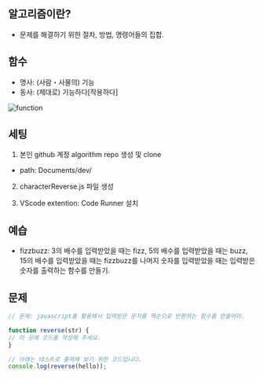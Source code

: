 ## 알고리즘이란?
* 문제를 해결하기 위한 절차, 방법, 명령어들의 집합.

## 함수
* 명사: (사람・사물의) 기능
* 동사: (제대로) 기능하다[작용하다]

![function](https://upload.wikimedia.org/wikipedia/commons/thumb/3/3b/Function_machine2.svg/500px-Function_machine2.svg.png)


## 세팅
1. 본인 github 계정 algorithm repo 생성 및 clone
  * path: Documents/dev/

2. characterReverse.js 파일 생성

3. VScode extention: Code Runner 설치


## 예습
* fizzbuzz: 3의 배수를 입력받았을 때는 fizz, 5의 배수를 입력받았을 때는 buzz, 15의 배수를 입력받았을 때는 fizzbuzz를 나머지 숫자를 입력받았을 때는 입력받은 숫자를 출력하는 함수를 만들기.


## 문제
```javascript
// 문제: javascript를 활용해서 입력받은 문자를 역순으로 반환하는 함수를 만들어라.

function reverse(str) {
// 이 곳에 코드를 작성해 주세요.
}

// 아래는 테스트로 출력해 보기 위한 코드입니다.
console.log(reverse(hello));
```
